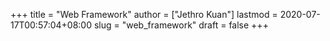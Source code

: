 +++
title = "Web Framework"
author = ["Jethro Kuan"]
lastmod = 2020-07-17T00:57:04+08:00
slug = "web_framework"
draft = false
+++
